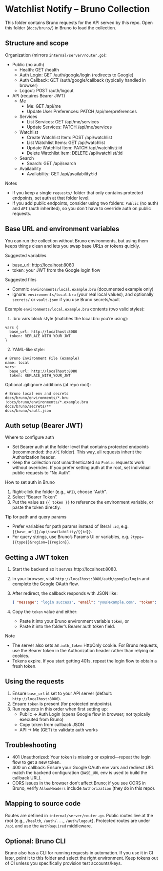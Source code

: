 # Watchlist Notify – Bruno Collection

This folder contains Bruno requests for the API served by this repo. Open this folder (`docs/bruno/`) in Bruno to load the collection.

## Structure and scope

Organization (mirrors `internal/server/router.go`):

- Public (no auth)
  - Health: GET /health
  - Auth Login: GET /auth/google/login (redirects to Google)
  - Auth Callback: GET /auth/google/callback (typically handled in browser)
  - Logout: POST /auth/logout
- API (requires Bearer JWT)
  - Me
    - Me: GET /api/me
    - Update User Preferences: PATCH /api/me/preferences
  - Services
    - List Services: GET /api/me/services
    - Update Services: PATCH /api/me/services
  - Watchlist
    - Create Watchlist Item: POST /api/watchlist
    - List Watchlist Items: GET /api/watchlist
    - Update Watchlist Item: PATCH /api/watchlist/:id
    - Delete Watchlist Item: DELETE /api/watchlist/:id
  - Search
    - Search: GET /api/search
  - Availability
    - Availability: GET /api/availability/:id

Notes

- If you keep a single `requests/` folder that only contains protected endpoints, set auth at that folder level.
- If you add public endpoints, consider using two folders: `Public` (no auth) and `API` (auth inherited), so you don't have to override auth on public requests.

## Base URL and environment variables

You can run the collection without Bruno environments, but using them keeps things clean and lets you swap base URLs or tokens quickly.

Suggested variables

- base_url: http://localhost:8080
- token: your JWT from the Google login flow

Suggested files

- Commit: `environments/local.example.bru` (documented example only)
- Ignore: `environments/local.bru` (your real local values), and optionally `secrets/` or `vault.json` if you use Bruno secrets/vault

Example `environments/local.example.bru` contents (two valid styles):

1. .bru vars block style (matches the local.bru you’re using):

```
vars {
  base_url: http://localhost:8080
  token: REPLACE_WITH_YOUR_JWT
}
```

2. YAML-like style:

```
# Bruno Environment File (example)
name: local
vars:
  base_url: http://localhost:8080
  token: REPLACE_WITH_YOUR_JWT
```

Optional .gitignore additions (at repo root):

```
# Bruno local env and secrets
docs/bruno/environments/*.bru
!docs/bruno/environments/*.example.bru
docs/bruno/secrets/**
docs/bruno/vault.json
```

## Auth setup (Bearer JWT)

Where to configure auth

- Set Bearer auth at the folder level that contains protected endpoints (recommended: the `API` folder). This way, all requests inherit the Authorization header.
- Keep the collection root unauthenticated so `Public` requests work without overrides. If you prefer setting auth at the root, set individual public requests to “No Auth”.

How to set auth in Bruno

1. Right‑click the folder (e.g., `API`), choose “Auth”.
2. Select “Bearer Token”.
3. Put the value as `{{ token }}` to reference the environment variable, or paste the token directly.

Tip for path and query params

- Prefer variables for path params instead of literal `:id`, e.g. `{{base_url}}/api/availability/{{id}}`.
- For query strings, use Bruno’s Params UI or variables, e.g. `?type={{type}}&region={{region}}`.

## Getting a JWT token

1. Start the backend so it serves http://localhost:8080.
2. In your browser, visit `http://localhost:8080/auth/google/login` and complete the Google OAuth flow.
3. After redirect, the callback responds with JSON like:

   ```json
   { "message": "login success", "email": "you@example.com", "token": "<JWT>" }
   ```

4. Copy the `token` value and either:
   - Paste it into your Bruno environment variable `token`, or
   - Paste it into the folder’s Bearer auth token field.

Note

- The server also sets an `auth_token` HttpOnly cookie. For Bruno requests, use the Bearer token in the Authorization header rather than relying on cookies.
- Tokens expire. If you start getting 401s, repeat the login flow to obtain a fresh token.

## Using the requests

1. Ensure `base_url` is set to your API server (default: `http://localhost:8080`).
2. Ensure `token` is present (for protected endpoints).
3. Run requests in this order when first setting up:
   - Public → Auth Login (opens Google flow in browser; not typically executed from Bruno)
   - Copy token from callback JSON
   - API → Me (GET) to validate auth works

## Troubleshooting

- 401 Unauthorized: Your token is missing or expired—repeat the login flow to get a new token.
- 400 on callback: Ensure your Google OAuth env vars and redirect URL match the backend configuration (`BASE_URL` env is used to build the callback URL).
- CORS issues in the browser don’t affect Bruno; if you see CORS in Bruno, verify `AllowHeaders` include `Authorization` (they do in this repo).

## Mapping to source code

Routes are defined in `internal/server/router.go`. Public routes live at the root (e.g., `/health`, `/auth/...`, `/auth/logout`). Protected routes are under `/api` and use the `AuthRequired` middleware.

## Optional: Bruno CLI

Bruno also has a CLI for running requests in automation. If you use it in CI later, point it to this folder and select the right environment. Keep tokens out of CI unless you specifically provision test accounts/keys.
